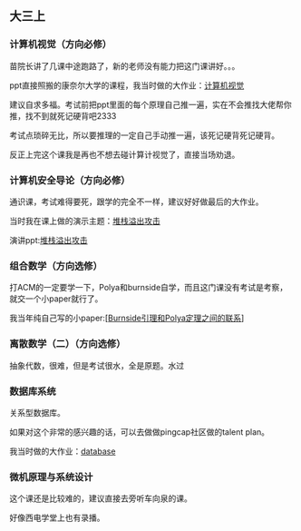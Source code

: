 ## 大三上

### 计算机视觉（方向必修）

苗院长讲了几课中途跑路了，新的老师没有能力把这门课讲好。。。

ppt直接照搬的康奈尔大学的课程，我当时做的大作业：[计算机视觉](https://github.com/baolintian/Computer-Vision)

建议自求多福。考试前把ppt里面的每个原理自己推一遍，实在不会推找大佬帮你推，找不到就死记硬背吧2333

考试点琐碎无比，所以要推理的一定自己手动推一遍，该死记硬背死记硬背。

反正上完这个课我是再也不想去碰计算计视觉了，直接当场劝退。



### 计算机安全导论（方向必修）

通识课，考试难得要死，跟学的完全不一样，建议好好做最后的大作业。

当时我在课上做的演示主题：[堆栈溢出攻击](<https://baolintian.github.io/2018/10/30/%E8%AE%A1%E7%AE%97%E6%9C%BA%E5%AE%89%E5%85%A8%E5%AF%BC%E8%AE%BA%E5%AE%9E%E9%AA%8C/>)

演讲ppt:[堆栈溢出攻击](https://babydragon.top/file/security.pdf)



### 组合数学（方向选修）

打ACM的一定要学一下，Polya和burnside自学，而且这门课没有考试是考察，就交一个小paper就行了。

我当年纯自己写的小paper:[[Burnside引理和Polya定理之间的联系](https://www.cnblogs.com/babydragon/p/10106472.html)]



### 离散数学（二）（方向选修）

抽象代数，很难，但是考试很水，全是原题。水过



### 数据库系统

关系型数据库。

如果对这个非常的感兴趣的话，可以去做做pingcap社区做的talent plan。

我当时做的大作业：[database](<https://github.com/baolintian/student_information>)



### 微机原理与系统设计

这个课还是比较难的，建议直接去旁听车向泉的课。

好像西电学堂上也有录播。







